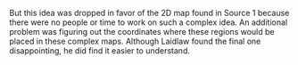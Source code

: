 But this idea was dropped in favor of the 2D map found in Source 1 because there were no people or time to work on such a complex idea. An additional problem was figuring out the coordinates where these regions would be placed in these complex maps. Although Laidlaw found the final one disappointing, he did find it easier to understand.